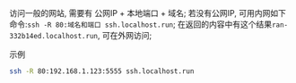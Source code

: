 
访问一般的网站, 需要有 公网IP + 本地端口 + 域名;
若没有公网IP, 可用内网如下命令:`ssh -R 80:域名和端口 ssh.localhost.run`;
在返回的内容中有这个结果`ran-332b14ed.localhost.run`, 可在外网访问;

示例
```sh
ssh -R 80:192.168.1.123:5555 ssh.localhost.run
```